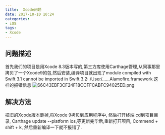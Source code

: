 ```yaml
---
title:  Xcode问题
date: 2017-10-10 10:24
categories:
- iOS
tags: 
- Xcode 
---
```


##  问题描述


首先我们的项目是用Xcode 8.3版本写的,第三方库使用Carthage管理,从同事那里拷贝了一个Xcode9的包,然后安装,编译项目就出现了module compiled with Swift 3.1 cannot be imported in Swift 3.2: /User/......Alamofire.framework 这样的报错信息
 ![66C43EBF3CF24F18CCFFCABFC94025ED.png](http://upload-images.jianshu.io/upload_images/3340896-c90dc3fcea0add44.png?imageMogr2/auto-orient/strip%7CimageView2/2/w/1240)
## 解决方法
把旧的Xcode版本删掉,将Xcode 9拷贝到应用程序中, 然后打开终端 cd到项目目录, Carthage update --platform ios,等更新完毕后,重新打开项目, Commend + shift + k, 然后重新编译一下就不报错了.

